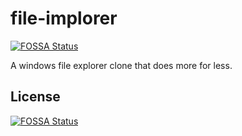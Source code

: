 # file-implorer
[![FOSSA Status](https://app.fossa.com/api/projects/git%2Bgithub.com%2FUniqueName12345%2Ffile-implorer.svg?type=shield)](https://app.fossa.com/projects/git%2Bgithub.com%2FUniqueName12345%2Ffile-implorer?ref=badge_shield)

A windows file explorer clone that does more for less.


## License
[![FOSSA Status](https://app.fossa.com/api/projects/git%2Bgithub.com%2FUniqueName12345%2Ffile-implorer.svg?type=large)](https://app.fossa.com/projects/git%2Bgithub.com%2FUniqueName12345%2Ffile-implorer?ref=badge_large)
